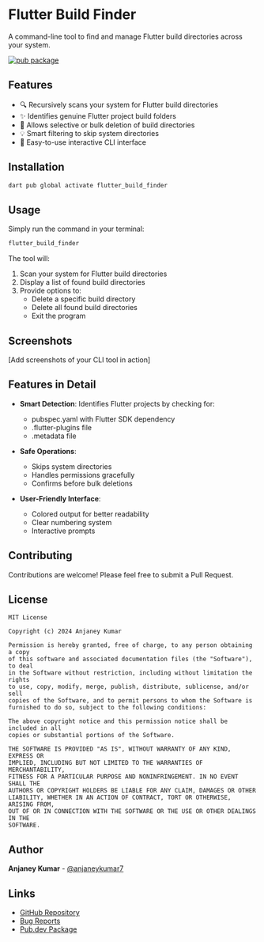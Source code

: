 
# Flutter Build Finder

A command-line tool to find and manage Flutter build directories across your system.

[![pub package](https://img.shields.io/pub/v/flutter_build_finder.svg)](https://pub.dev/packages/flutter_build_finder)

## Features

- 🔍 Recursively scans your system for Flutter build directories
- ✨ Identifies genuine Flutter project build folders
- 🧹 Allows selective or bulk deletion of build directories
- 💡 Smart filtering to skip system directories
- 🚀 Easy-to-use interactive CLI interface

## Installation

```bash
dart pub global activate flutter_build_finder
```

## Usage

Simply run the command in your terminal:

```bash
flutter_build_finder
```

The tool will:
1. Scan your system for Flutter build directories
2. Display a list of found build directories
3. Provide options to:
   - Delete a specific build directory
   - Delete all found build directories
   - Exit the program

## Screenshots

[Add screenshots of your CLI tool in action]

## Features in Detail

- **Smart Detection**: Identifies Flutter projects by checking for:
  - pubspec.yaml with Flutter SDK dependency
  - .flutter-plugins file
  - .metadata file

- **Safe Operations**: 
  - Skips system directories
  - Handles permissions gracefully
  - Confirms before bulk deletions

- **User-Friendly Interface**:
  - Colored output for better readability
  - Clear numbering system
  - Interactive prompts

## Contributing

Contributions are welcome! Please feel free to submit a Pull Request.

## License

```
MIT License

Copyright (c) 2024 Anjaney Kumar

Permission is hereby granted, free of charge, to any person obtaining a copy
of this software and associated documentation files (the "Software"), to deal
in the Software without restriction, including without limitation the rights
to use, copy, modify, merge, publish, distribute, sublicense, and/or sell
copies of the Software, and to permit persons to whom the Software is
furnished to do so, subject to the following conditions:

The above copyright notice and this permission notice shall be included in all
copies or substantial portions of the Software.

THE SOFTWARE IS PROVIDED "AS IS", WITHOUT WARRANTY OF ANY KIND, EXPRESS OR
IMPLIED, INCLUDING BUT NOT LIMITED TO THE WARRANTIES OF MERCHANTABILITY,
FITNESS FOR A PARTICULAR PURPOSE AND NONINFRINGEMENT. IN NO EVENT SHALL THE
AUTHORS OR COPYRIGHT HOLDERS BE LIABLE FOR ANY CLAIM, DAMAGES OR OTHER
LIABILITY, WHETHER IN AN ACTION OF CONTRACT, TORT OR OTHERWISE, ARISING FROM,
OUT OF OR IN CONNECTION WITH THE SOFTWARE OR THE USE OR OTHER DEALINGS IN THE
SOFTWARE.
```

## Author

**Anjaney Kumar** - [@anjaneykumar7](https://github.com/anjaneykumar7)

## Links

- [GitHub Repository](https://github.com/anjaneykumar7/flutter-build-finder)
- [Bug Reports](https://github.com/anjaneykumar7/flutter-build-finder/issues)
- [Pub.dev Package](https://pub.dev/packages/flutter_build_finder)
